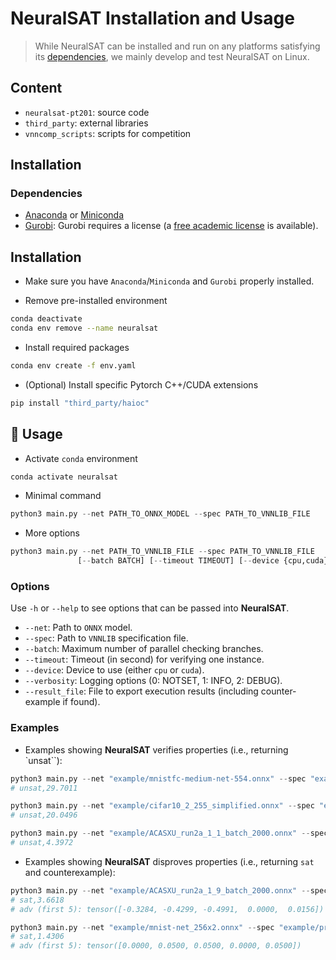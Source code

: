 # NeuralSAT Installation and Usage

> While NeuralSAT can be installed and run on any platforms satisfying its [dependencies](#dependencies), we mainly develop and test NeuralSAT on Linux.


## Content

- ```neuralsat-pt201```: source code
- ```third_party```: external libraries
- ```vnncomp_scripts```: scripts for competition


## Installation


### Dependencies
- [Anaconda](https://www.anaconda.com/) or [Miniconda](https://docs.conda.io/en/latest/miniconda.html)
- [Gurobi](https://www.gurobi.com/): Gurobi requires a license (a [free academic license](https://www.gurobi.com/downloads/free-academic-license/) is available).

## Installation
- Make sure you have `Anaconda`/`Miniconda` and `Gurobi` properly installed.

- Remove pre-installed environment 

```bash
conda deactivate 
conda env remove --name neuralsat
```

- Install required packages 

```bash
conda env create -f env.yaml
```

- (Optional) Install specific Pytorch C++/CUDA extensions

```bash
pip install "third_party/haioc"
```


## 🚀 Usage

- Activate `conda` environment

```bash
conda activate neuralsat
```

- Minimal command

```python
python3 main.py --net PATH_TO_ONNX_MODEL --spec PATH_TO_VNNLIB_FILE
```

- More options

```python
python3 main.py --net PATH_TO_VNNLIB_FILE --spec PATH_TO_VNNLIB_FILE
               [--batch BATCH] [--timeout TIMEOUT] [--device {cpu,cuda}]
```

### Options
Use ```-h``` or ```--help``` to see options that can be passed into **NeuralSAT**. 

- `--net`: Path to `ONNX` model.
- `--spec`: Path to `VNNLIB` specification file.
- `--batch`: Maximum number of parallel checking branches.
- `--timeout`: Timeout (in second) for verifying one instance.
- `--device`: Device to use (either `cpu` or `cuda`).
- `--verbosity`: Logging options (0: NOTSET, 1: INFO, 2: DEBUG).
- `--result_file`: File to export execution results (including counter-example if found).


### Examples

- Examples showing **NeuralSAT** verifies properties (i.e., returning `unsat``):

```python
python3 main.py --net "example/mnistfc-medium-net-554.onnx" --spec "example/test.vnnlib"
# unsat,29.7011
```

```python
python3 main.py --net "example/cifar10_2_255_simplified.onnx" --spec "example/cifar10_spec_idx_4_eps_0.00784_n1.vnnlib"
# unsat,20.0496
```

```python
python3 main.py --net "example/ACASXU_run2a_1_1_batch_2000.onnx" --spec "example/prop_6.vnnlib"
# unsat,4.3972
```


- Examples showing **NeuralSAT** disproves properties (i.e., returning `sat` and counterexample):

```python
python3 main.py --net "example/ACASXU_run2a_1_9_batch_2000.onnx" --spec "example/prop_7.vnnlib"
# sat,3.6618
# adv (first 5): tensor([-0.3284, -0.4299, -0.4991,  0.0000,  0.0156])
```

```python
python3 main.py --net "example/mnist-net_256x2.onnx" --spec "example/prop_1_0.05.vnnlib"
# sat,1.4306
# adv (first 5): tensor([0.0000, 0.0500, 0.0500, 0.0000, 0.0500])
```


